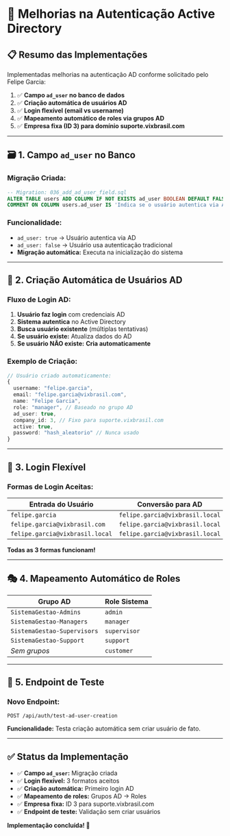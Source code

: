 # 🔐 Melhorias na Autenticação Active Directory

## 📋 **Resumo das Implementações**

Implementadas melhorias na autenticação AD conforme solicitado pelo Felipe Garcia:

1. ✅ **Campo `ad_user` no banco de dados**
2. ✅ **Criação automática de usuários AD**
3. ✅ **Login flexível (email vs username)**
4. ✅ **Mapeamento automático de roles via grupos AD**
5. ✅ **Empresa fixa (ID 3) para domínio suporte.vixbrasil.com**

---

## 🗃️ **1. Campo `ad_user` no Banco**

### **Migração Criada:**
```sql
-- Migration: 036_add_ad_user_field.sql
ALTER TABLE users ADD COLUMN IF NOT EXISTS ad_user BOOLEAN DEFAULT FALSE;
COMMENT ON COLUMN users.ad_user IS 'Indica se o usuário autentica via Active Directory (true) ou autenticação tradicional (false)';
```

### **Funcionalidade:**
- `ad_user: true` → Usuário autentica via AD
- `ad_user: false` → Usuário usa autenticação tradicional
- **Migração automática:** Executa na inicialização do sistema

---

## 👤 **2. Criação Automática de Usuários AD**

### **Fluxo de Login AD:**

1. **Usuário faz login** com credenciais AD
2. **Sistema autentica** no Active Directory
3. **Busca usuário existente** (múltiplas tentativas)
4. **Se usuário existe:** Atualiza dados do AD
5. **Se usuário NÃO existe:** **Cria automaticamente**

### **Exemplo de Criação:**
```typescript
// Usuário criado automaticamente:
{
  username: "felipe.garcia",
  email: "felipe.garcia@vixbrasil.com", 
  name: "Felipe Garcia",
  role: "manager", // Baseado no grupo AD
  ad_user: true,
  company_id: 3, // Fixo para suporte.vixbrasil.com
  active: true,
  password: "hash_aleatorio" // Nunca usado
}
```

---

## 🔄 **3. Login Flexível**

### **Formas de Login Aceitas:**

| Entrada do Usuário | Conversão para AD |
|-------------------|-------------------|
| `felipe.garcia` | `felipe.garcia@vixbrasil.local` |
| `felipe.garcia@vixbrasil.com` | `felipe.garcia@vixbrasil.local` |
| `felipe.garcia@vixbrasil.local` | `felipe.garcia@vixbrasil.local` |

**Todas as 3 formas funcionam!**

---

## 🎭 **4. Mapeamento Automático de Roles**

| Grupo AD | Role Sistema |
|----------|-------------|
| `SistemaGestao-Admins` | `admin` |
| `SistemaGestao-Managers` | `manager` |
| `SistemaGestao-Supervisors` | `supervisor` |
| `SistemaGestao-Support` | `support` |
| *Sem grupos* | `customer` |

---

## 🧪 **5. Endpoint de Teste**

### **Novo Endpoint:**
```
POST /api/auth/test-ad-user-creation
```

**Funcionalidade:** Testa criação automática sem criar usuário de fato.

---

## ✅ **Status da Implementação**

- ✅ **Campo `ad_user`:** Migração criada 
- ✅ **Login flexível:** 3 formatos aceitos
- ✅ **Criação automática:** Primeiro login AD
- ✅ **Mapeamento de roles:** Grupos AD → Roles
- ✅ **Empresa fixa:** ID 3 para suporte.vixbrasil.com
- ✅ **Endpoint de teste:** Validação sem criar usuários

**Implementação concluída! 🎉** 